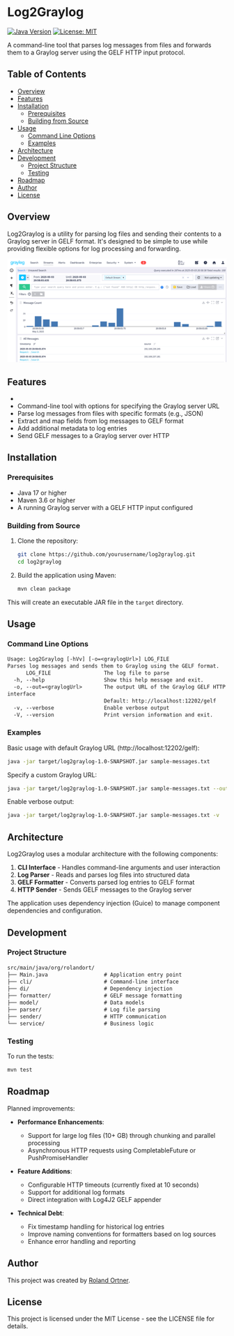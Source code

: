 # Log2Graylog

[![Java Version](https://img.shields.io/badge/Java-17-blue.svg)](https://www.oracle.com/java/technologies/javase/jdk17-archive-downloads.html)
[![License: MIT](https://img.shields.io/badge/License-MIT-yellow.svg)](https://opensource.org/licenses/MIT)

A command-line tool that parses log messages from files and forwards them to a Graylog server using the GELF HTTP input protocol.

## Table of Contents

- [Overview](#overview)
- [Features](#features)
- [Installation](#installation)
  - [Prerequisites](#prerequisites)
  - [Building from Source](#building-from-source)
- [Usage](#usage)
  - [Command Line Options](#command-line-options)
  - [Examples](#examples)
- [Architecture](#architecture)
- [Development](#development)
  - [Project Structure](#project-structure)
  - [Testing](#testing)
- [Roadmap](#roadmap)
- [Author](#author)
- [License](#license)

## Overview

Log2Graylog is a utility for parsing log files and sending their contents to a Graylog server in GELF format. It's designed to be simple to use while providing flexible options for log processing and forwarding.

![Graylog Screenshot showing log messages processed by Log2Graylog](docs/images/graylog-screenshot.png)

## Features
- 
- Command-line tool with options for specifying the Graylog server URL
- Parse log messages from files with specific formats (e.g., JSON)
- Extract and map fields from log messages to GELF format
- Add additional metadata to log entries
- Send GELF messages to a Graylog server over HTTP

## Installation

### Prerequisites

- Java 17 or higher
- Maven 3.6 or higher
- A running Graylog server with a GELF HTTP input configured

### Building from Source

1. Clone the repository:
   ```bash
   git clone https://github.com/yourusername/log2graylog.git
   cd log2graylog
   ```

2. Build the application using Maven:
   ```bash
   mvn clean package
   ```

This will create an executable JAR file in the `target` directory.

## Usage

### Command Line Options

```
Usage: Log2Graylog [-hVv] [-o=<graylogUrl>] LOG_FILE
Parses log messages and sends them to Graylog using the GELF format.
      LOG_FILE                 The log file to parse
  -h, --help                   Show this help message and exit.
  -o, --out=<graylogUrl>       The output URL of the Graylog GELF HTTP interface
                               Default: http://localhost:12202/gelf
  -v, --verbose                Enable verbose output
  -V, --version                Print version information and exit.
```

### Examples

Basic usage with default Graylog URL (http://localhost:12202/gelf):
```bash
java -jar target/log2graylog-1.0-SNAPSHOT.jar sample-messages.txt
```

Specify a custom Graylog URL:
```bash
java -jar target/log2graylog-1.0-SNAPSHOT.jar sample-messages.txt --out http://graylog-server:12202/gelf
```

Enable verbose output:
```bash
java -jar target/log2graylog-1.0-SNAPSHOT.jar sample-messages.txt -v
```

## Architecture

Log2Graylog uses a modular architecture with the following components:

1. **CLI Interface** - Handles command-line arguments and user interaction
2. **Log Parser** - Reads and parses log files into structured data
3. **GELF Formatter** - Converts parsed log entries to GELF format
4. **HTTP Sender** - Sends GELF messages to the Graylog server

The application uses dependency injection (Guice) to manage component dependencies and configuration.

## Development

### Project Structure

```
src/main/java/org/rolandort/
├── Main.java                  # Application entry point
├── cli/                       # Command-line interface
├── di/                        # Dependency injection
├── formatter/                 # GELF message formatting
├── model/                     # Data models
├── parser/                    # Log file parsing
├── sender/                    # HTTP communication
└── service/                   # Business logic
```

### Testing

To run the tests:
```bash
mvn test
```

## Roadmap

Planned improvements:

- **Performance Enhancements**:
  - Support for large log files (10+ GB) through chunking and parallel processing
  - Asynchronous HTTP requests using CompletableFuture or PushPromiseHandler

- **Feature Additions**:
  - Configurable HTTP timeouts (currently fixed at 10 seconds)
  - Support for additional log formats
  - Direct integration with Log4J2 GELF appender

- **Technical Debt**:
  - Fix timestamp handling for historical log entries
  - Improve naming conventions for formatters based on log sources
  - Enhance error handling and reporting

## Author

This project was created by [Roland Ortner](https://www.linkedin.com/in/rolandortner/).

## License

This project is licensed under the MIT License - see the LICENSE file for details.
